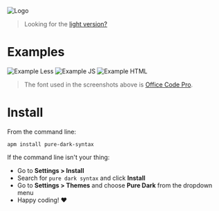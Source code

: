 
![Logo](https://raw.githubusercontent.com/pfist/pure-dark-syntax/master/assets/logo.png)

> Looking for the [light version?](https://github.com/pfist/pure-light-syntax)

# Examples
![Example Less](https://raw.githubusercontent.com/pfist/pure-dark-syntax/master/assets/example-less.png)
![Example JS](https://raw.githubusercontent.com/pfist/pure-dark-syntax/master/assets/example-js.png)
![Example HTML](https://raw.githubusercontent.com/pfist/pure-dark-syntax/master/assets/example-html.png)

> The font used in the screenshots above is [Office Code Pro](https://github.com/nathco/Office-Code-Pro).

# Install

From the command line:

`apm install pure-dark-syntax`

If the command line isn't your thing:

- Go to **Settings > Install**
- Search for `pure dark syntax` and click **Install**
- Go to **Settings > Themes** and choose **Pure Dark** from the dropdown menu
- Happy coding! ♥
